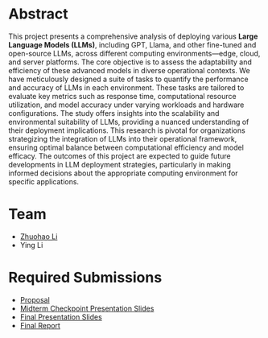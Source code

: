 # Abstract

This project presents a comprehensive analysis of deploying various **Large Language Models (LLMs)**, including GPT, Llama, and other fine-tuned and open-source LLMs, across different computing environments—edge, cloud, and server platforms. The core objective is to assess the adaptability and efficiency of these advanced models in diverse operational contexts. We have meticulously designed a suite of tasks to quantify the performance and accuracy of LLMs in each environment. These tasks are tailored to evaluate key metrics such as response time, computational resource utilization, and model accuracy under varying workloads and hardware configurations. The study offers insights into the scalability and environmental suitability of LLMs, providing a nuanced understanding of their deployment implications. This research is pivotal for organizations strategizing the integration of LLMs into their operational framework, ensuring optimal balance between computational efficiency and model efficacy. The outcomes of this project are expected to guide future developments in LLM deployment strategies, particularly in making informed decisions about the appropriate computing environment for specific applications.



# Team

* [Zhuohao Li](https://github.com/Zhuohao-Li)
* Ying Li

# Required Submissions

* [Proposal](proposal)
* [Midterm Checkpoint Presentation Slides](http://)
* [Final Presentation Slides](http://)
* [Final Report](report)
